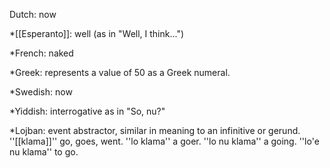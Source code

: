 Dutch: now

*[[Esperanto]]: well (as in "Well, I think...")

*French: naked

*Greek: represents a value of 50 as a Greek numeral.

*Swedish: now

*Yiddish: interrogative as in "So, nu?"

*Lojban: event abstractor, similar in meaning to an infinitive or gerund. ''[[klama]]'' go, goes, went. ''lo klama'' a goer. ''lo nu klama'' a going. ''lo'e nu klama'' to go.